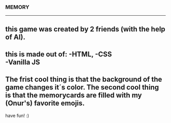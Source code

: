 ### MEMORY
---
this game was created by 2 friends (with the help of AI).
---
this is made out of:
-HTML, 
-CSS  
-Vanilla JS
---
The frist cool thing is that the background of the game changes it´s color.
The second cool thing is that the memorycards are filled with my (Onur's) favorite emojis.
---
have fun! :)
